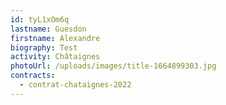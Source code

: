 ```yaml
---
id: tyL1xOm6q
lastname: Guesdon
firstname: Alexandre
biography: Test
activity: Châtaignes
photoUrl: /uploads/images/title-1664899303.jpg
contracts:
  - contrat-chataignes-2022
---
```

